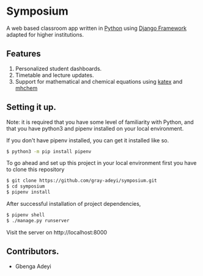 # Symposium
A web based classroom app written in [Python](https://www.python.org/) using
[Django Framework](https://www.djangoproject.com/)
adapted for higher institutions.

## Features
1. Personalized student dashboards.
2. Timetable and lecture updates.
3. Support for mathematical and chemical equations using [katex](https://katex.org/) and [mhchem](https://mhchem.github.io/MathJax-mhchem/)

## Setting it up.
Note: it is required that you have some level
of familiarity with Python, and that you have python3 and pipenv
installed on your local environment.

If you don't have pipenv installed, you can get it
installed like so.
```bash
$ python3 -m pip install pipenv
```

To go ahead and set up this project in your local
environment first you have to clone this repository
```bash
$ git clone https://github.com/gray-adeyi/symposium.git
$ cd symposium
$ pipenv install
```
After successful installation of project dependencies,
```bash
$ pipenv shell
$ ./manage.py runserver
```
Visit the server on http://localhost:8000

## Contributors.
* Gbenga Adeyi

